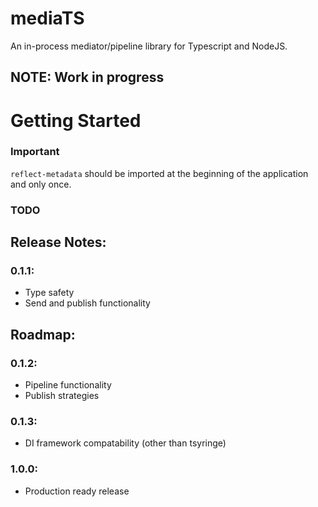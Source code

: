 # mediaTS
An in-process mediator/pipeline library for Typescript and NodeJS.

## **NOTE: Work in progress**

# Getting Started
### Important
`reflect-metadata` should be imported at the beginning of the application and only once.

### TODO

## Release Notes:
### 0.1.1:
* Type safety
* Send and publish functionality

## Roadmap:
### 0.1.2:
* Pipeline functionality
* Publish strategies

### 0.1.3:
* DI framework compatability (other than tsyringe)

### 1.0.0:
* Production ready release
